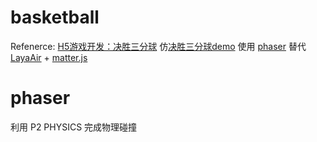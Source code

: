 # basketball 
Refenerce: [H5游戏开发：决胜三分球](https://aotu.io/notes/2017/11/16/basketball/index.html)
仿[决胜三分球demo](http://jdc.jd.com/demo/ball-demo/)
使用 [phaser](http://phaser.io/) 替代 [LayaAir](https://www.layabox.com/) + [matter.js](http://brm.io/matter-js/)

# phaser
利用 P2 PHYSICS 完成物理碰撞